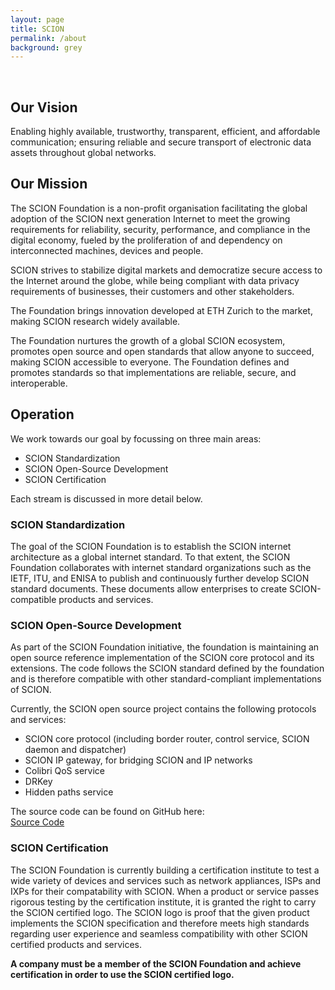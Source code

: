 ```yaml
---
layout: page
title: SCION
permalink: /about
background: grey
---
```

<br>

## Our Vision
Enabling highly available, trustworthy, transparent, efficient, and affordable communication; ensuring reliable and secure transport of electronic data assets throughout global networks.

## Our Mission

The SCION Foundation is a non-profit organisation facilitating the global adoption of the SCION next generation Internet to meet the growing requirements for reliability, security, performance, and compliance in the digital economy, fueled by the  proliferation of and dependency on interconnected machines, devices and people.

SCION strives to stabilize digital markets and democratize secure access to the Internet around the globe, while being compliant with data privacy requirements of businesses, their customers and other stakeholders.

The Foundation brings innovation developed at ETH Zurich to the market, making SCION research widely available.

The Foundation nurtures the growth of a global SCION ecosystem, promotes open source and open standards that allow anyone to succeed, making SCION accessible to everyone. The Foundation defines and promotes standards so that implementations are reliable, secure, and interoperable.


## Operation

We work towards our goal by focussing on three main areas:

- SCION Standardization
- SCION Open-Source Development
- SCION Certification

Each stream is discussed in more detail below.

### SCION Standardization

The goal of the SCION Foundation is to establish the SCION internet architecture
as a global internet standard. To that extent, the SCION Foundation collaborates
with internet standard organizations such as the IETF, ITU, and ENISA to
publish and continuously further develop SCION standard documents. These
documents allow enterprises to create SCION-compatible products and services.

### SCION Open-Source Development

As part of the SCION Foundation initiative, the foundation is maintaining an
open source reference implementation of the SCION core protocol and its
extensions. The code follows the SCION standard defined by the foundation and is
therefore compatible with other standard-compliant implementations of SCION.

Currently, the SCION open source project contains the following protocols and
services:

- SCION core protocol (including border router, control service, SCION daemon
  and dispatcher)
- SCION IP gateway, for bridging SCION and IP networks
- Colibri QoS service
- DRKey
- Hidden paths service

The source code can be found on GitHub here:  
<a class="btn btn-primary btn-md" href="https://github.com/scionproto/scion">
    <i class="fab fa-github"></i> Source Code
</a>

### SCION Certification

The SCION Foundation is currently building a certification institute to test a
wide variety of devices and services such as network appliances, ISPs and IXPs for
their compatability with SCION. When a product or service passes rigorous
testing by the certification institute, it is granted the right to carry the SCION
certified logo. The SCION logo is proof that the given product implements the SCION
specification and therefore meets high standards regarding user experience and
seamless compatibility with other SCION certified products and services.


**A company must be a member of the SCION Foundation and achieve
certification in order to use the SCION certified logo.**

<br>